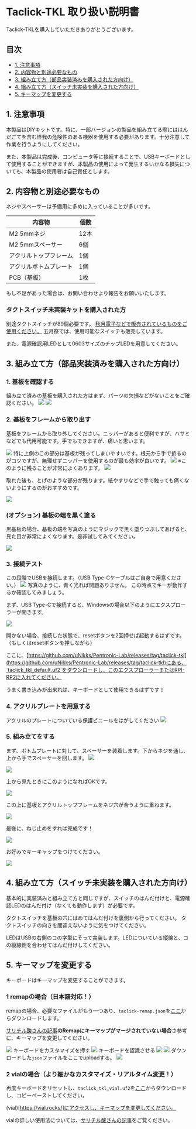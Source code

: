 # Taclick-TKL 取り扱い説明書
Taclick-TKLを購入していただきありがとうございます。

## 目次
- [1. 注意事項](#1-注意事項)
- [2. 内容物と別途必要なもの](#2-内容物と別途必要なもの)
- [3. 組み立て方（部品実装済みを購入された方向け）](#3-組み立て方部品実装済みを購入された方向け)
- [4. 組み立て方（スイッチ未実装を購入された方向け）](#4-組み立て方スイッチ未実装を購入された方向け)
- [5. キーマップを変更する](#5-キーマップを変更する)

## 1. 注意事項
本製品はDIYキットです。特に、一部バージョンの製品を組み立てる際にははんだごてを含む怪我の危険性のある機器を使用する必要があります。十分注意して作業を行うようにしてください。

また、本製品は完成後、コンピュータ等に接続することで、USBキーボードとして使用することができますが、本製品の使用によって発生するいかなる損失についても、本製品の使用者は自己責任とします。

## 2. 内容物と別途必要なもの

ネジやスペーサーは予備用に多めに入っていることが多いです。

| 内容物 | 個数 |
|------|------|
| M2 5mmネジ | 12本 |
| M2 5mmスペーサー | 6個 |
| アクリルトップフレーム | 1個 |
| アクリルボトムプレート | 1個 |
| PCB（基板） | 1枚 |

もし不足があった場合は、お問い合わせより報告をお願いいたします。

### タクトスイッチ未実装キットを購入された方

別途タクトスイッチが89個必要です。
[秋月電子などで販売されているものをご使用ください。](https://akizukidenshi.com/catalog/g/g103647/)
五月祭では、使用可能なスイッチも販売しています。

また、電源確認用LEDとして0603サイズのチップLEDを用意してください。

## 3. 組み立て方（部品実装済みを購入された方向け）

### 1. 基板を確認する
組み立て済みの基板を購入された方はまず、パーツの欠損などがないことをご確認ください。
![](../assets/keyboard_1.jpg)
![](../assets/keyboard_1_backside.jpg)

### 2. 基板をフレームから取り出す
基板をフレームから取り外してください。ニッパーがあると便利ですが、ハサミなどでも代用可能です。手でもできますが、痛いと思います。

![](../assets/keyboard_2_removevcut.jpg)
特に上側のこの部分は基板が残ってしまいやすいです。根元から手で折るのがコツですが、無理せずニッパーを使用するのが最も効率が良いです。
![](../assets/keyboard_3_mousebites.jpg)
※このように残ることが非常によくあります。
![](../assets/keyboard_4_remainmousebites.jpg)

取れた後も、とげのような部分が残ります。紙やすりなどで手で触っても痛くないようにするのがおすすめです。

![](../assets/keyboard_5_removedmousebites.jpg)

### (オプション) 基板の端を黒く塗る
黒基板の場合、基板の端を写真のようにマジックで黒く塗りつぶしてあげると、見た目が非常によくなります。是非試してみてください。

![](../assets/keyboard_6_side_black.jpg)

### 3. 接続テスト
この段階でUSBを接続します。（USB Type-Cケーブルはご自身で用意ください。）
![](../assets/keyboard_01_test.jpg)
写真のように、青く光れば問題ありません。
この時点でキーが動作するか確認してみましょう。

まず、USB Type-Cで接続すると、Windowsの場合以下のようにエクスプローラーが開きます。

![](../assets/screenshot_exploler1.png)

開かない場合、接続した状態で、resetボタンを2回押せば起動するはずです。（もしくはresetボタンを押しながら）

ここに、[https://github.com/uNikks/Pentronic-Lab/releases/tag/taclick-tkl](https://github.com/uNikks/Pentronic-Lab/releases/tag/taclick-tkl)にある、`taclick_tkl_default.uf2`をダウンロードし、このエクスプローラーまたはRPI-RP2に入れてください。

うまく書き込みが出来れば、キーボードとして使用できるはずです！

### 4. アクリルプレートを用意する
アクリルのプレートについている保護ビニールをはがしてください
![](../assets/keyboard_7_acryliccover.jpg)

### 5. 組み立てをする
まず、ボトムプレートに対して、スペーサーを装着します。下からネジを通し、上から手でスペーサーを回します。
![](../assets/keyboard_8_spacer.jpg)

![](../assets/keyboard_9_spacer.jpg)

上から見たときにこのようになればOKです。

![](../assets/keyboard_10_all_spacer.jpg)

この上に基板とアクリルトップフレームをネジ穴が合うように重ねます。

![](../assets/keyboard_11_set_pcbtop.jpg)

最後に、ねじ止めをすれば完成です！

![](../assets/keyboard_12_assemblycomplete.jpg)

お好みでキーキャップをつけてください。

![](../assets/keyboard_13_keycap.jpg)

## 4. 組み立て方（スイッチ未実装を購入された方向け）
基本的に実装済みと組み立て方と同じですが、スイッチのはんだ付けと、電源確認LEDのはんだ付け（なくても動作します）が必要です。

タクトスイッチを基板の穴にはめてはんだ付けを裏側から行ってください。
タクトスイッチの向きを間違えないように気をつけてください。

LEDはUSBの右側のコの字型にそって実装します。LEDについている縦線と、コの縦線側を合わせてはんだ付けしてください。

## 5. キーマップを変更する
キーボードはキーマップを変更することができます。

### 1 remapの場合（日本語対応！）
remapの場合、必要なファイルがもう一つあり、`taclick-remap.json`を[ここ](https://github.com/uNikks/Pentronic-Lab/releases/download/taclick-tkl/taclick-remap.json)からダウンロードします。

[サリチル酸さんの記事](https://salicylic-acid3.hatenablog.com/entry/remap-manual)**のRemapにキーマップがマージされていない場合**さ参考に、キーマップを変更してください。

![](../assets/remap.png)
キーボードをカスタマイズを押す
![](../assets/remap2.png)
キーボードを認識させる
![](../assets/remap3.png)
![](../assets/remap4.png)
ダウンロードした`json`ファイルをここでuploadする。
![](../assets/remap5.png)


### 2 vialの場合（より細かなカスタマイズ・リアルタイム変更！）

再度キーボードをリセットし、`taclick_tkl_vial.uf2`を[ここ](https://github.com/uNikks/Pentronic-Lab/releases/download/taclick-tkl/taclick_tkl_vial.uf2)からダウンロードし、コピーペーストしてください。

(vial)[https://vial.rocks/]にアクセスし、キーマップを変更してください。

vialの詳しい使用法については、[サリチル酸さんの記事](https://salicylic-acid3.hatenablog.com/entry/vial-manual)をご覧ください。
